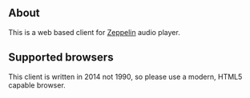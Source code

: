 About
-

This is a web based client for [Zeppelin](https://github.com/giszo/zeppelin) audio player.

Supported browsers
-

This client is written in 2014 not 1990, so please use a modern, HTML5 capable browser.